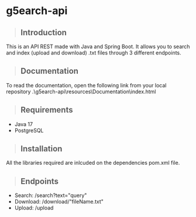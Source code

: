 # g5earch-api
>## Introduction
This is an API REST made with Java and Spring Boot. It allows you to search and index (upload and download) .txt files through 3 different endpoints.

>## Documentation
To read the documentation, open the following link from your local repository
.\g5earch-api\resources\Documentation\index.html

>## Requirements
* Java 17
* PostgreSQL


>## Installation
All the libraries required are inlcuded on the dependencies pom.xml file.

>## Endpoints
* Search: /search?text="query"
* Download: /download/"fileName.txt"
* Upload: /upload

